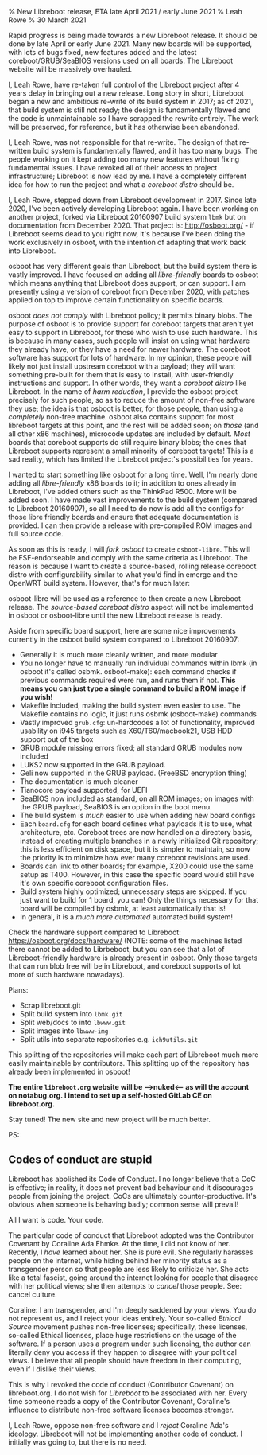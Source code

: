 % New Libreboot release, ETA late April 2021 / early June 2021
% Leah Rowe
% 30 March 2021

Rapid progress is being made towards a new Libreboot release. It should be done
by late April or early June 2021. Many new boards will be supported, with lots
of bugs fixed, new features added and the latest coreboot/GRUB/SeaBIOS versions
used on all boards. The Libreboot website will be massively overhauled.

I, Leah Rowe, have re-taken full control of the Libreboot project after 4 years
delay in bringing out a new release. Long story in short, Libreboot began a new
and ambitious re-write of its build system in 2017; as of 2021, that build
system is still not ready; the design is fundamentally flawed and the code is
unmaintainable so I have scrapped the rewrite entirely. The work will be
preserved, for reference, but it has otherwise been abandoned.

I, Leah Rowe, was not responsible for that re-write. The design of that
re-written build system is fundamentally flawed, and it has too many bugs. The
people working on it kept adding too many new features without fixing
fundamental issues. I have revoked all of their access to project
infrastructure; Libreboot is now lead by me. I have a completely different idea
for how to run the project and what a *coreboot distro* should be.

I, Leah Rowe, stepped down from Libreboot development in 2017. Since late 2020,
I've been actively developing Libreboot again. I have been working on another
project, forked via Libreboot 20160907 build system `lbmk` but on documentation
from December 2020. That project is: <http://osboot.org/> - if Libreboot seems
dead to you right now, it's because I've been doing the work exclusively in
osboot, with the intention of adapting that work back into Libreboot.

osboot has very different goals than Libreboot, but the build system there is
vastly improved. I have focused on adding all *libre-friendly* boards to osboot
which means anything that Libreboot does support, or can support. I am
presently using a version of coreboot from December 2020, with patches applied
on top to improve certain functionality on specific boards.

osboot *does not comply* with Libreboot policy; it permits binary blobs. The
purpose of osboot is to provide support for coreboot targets that aren't
yet easy to support in Libreboot, for those who wish to use such hardware. This
is because in many cases, such people will insist on using what hardware they
already have, or they have a need for newer hardware. The coreboot software has
support for lots of hardware. In my opinion, these people will likely not just
install upstream coreboot with a payload; they will want something pre-built
for them that is easy to install, with user-friendly instructions and support.
In other words, they want a *coreboot distro* like Libreboot. In the name
of *harm reduction*, I provide the osboot project precisely for such people, so
as to reduce the amount of non-free software they use; the idea is that osboot
is better, for those people, than using a *completely* non-free machine. osboot
also contains support for most libreboot targets at this point, and the rest
will be added soon; on *those* (and all other x86 machines), microcode updates
are included by default. *Most* boards that coreboot supports do still require
binary blobs; the ones that Libreboot supports represent a small minority of
coreboot targets! This is a sad reality, which has limited the Libreboot
project's possibilities for years.

I wanted to start something like osboot for a long time. Well, I'm nearly done
adding all *libre-friendly* x86 boards to it; in addition to ones already in
Libreboot, I've added others such as the ThinkPad R500. More will be added
soon. I have made vast improvements to the build system (compared to Libreboot
20160907), so all I need to do now is add all the configs for those libre
friendly boards and ensure that adequate documentation is provided. I can then
provide a release with pre-compiled ROM images and full source code.

As soon as this is ready, I will *fork osboot* to create `osboot-libre`. This
will be FSF-endorseable and comply with the same criteria as Libreboot. The
reason is because I want to create a source-based, rolling release coreboot
distro with configurability similar to what you'd find in emerge and the
OpenWRT build system. However, that's for much later:

osboot-libre will be used as a reference to then create a new Libreboot release.
The *source-based coreboot distro* aspect will not be implemented in osboot or
osboot-libre until the new Libreboot release is ready.

Aside from specific board support, here are some nice improvements currently
in the osboot build system compared to Libreboot 20160907:

* Generally it is much more cleanly written, and more modular
* You no longer have to manually run individual commands within lbmk (in osboot
  it's called osbmk. osboot-make): each command checks if previous commands
  required were run, and runs them if not. **This means you can just type a
  single command to build a ROM image if you wish!**
* Makefile included, making the build system even easier to use. The Makefile
  contains no logic, it just runs osbmk (osboot-make) commands
* Vastly improved `grub.cfg`: un-hardcodes a lot of functionality, improved
  usability on i945 targets such as X60/T60/macbook21, USB HDD support out of
  the box
* GRUB module missing errors fixed; all standard GRUB modules now included
* LUKS2 now supported in the GRUB payload.
* Geli now supported in the GRUB payload. (FreeBSD encryption thing)
* The documentation is much cleaner
* Tianocore payload supported, for UEFI
* SeaBIOS now included as standard, on all ROM images; on images with the GRUB
  payload, SeaBIOS is an option in the boot menu.
* The build system is *much* easier to use when adding new board configs
* Each `board.cfg` for each board defines what payloads it is to use, what
  architecture, etc. Coreboot trees are now handled on a directory basis,
  instead of creating multiple branches in a newly initialized Git repository;
  this is less efficient on disk space, but it is simpler to maintain, so now
  the priority is to minimize how ever many coreboot revisions are used.
* Boards can link to other boards; for example, X200 could use the same setup
  as T400. However, in this case the specific board would still have it's own
  specific coreboot configuration files.
* Build system highly optimized; unnecessary steps are skipped. If you just
  want to build for 1 board, you can! Only the things necessary for that board
  will be compiled by osbmk, at least automatically that is!
* In general, it is a *much more automated* automated build system!

Check the hardware support compared to Libreboot:
<https://osboot.org/docs/hardware/> (NOTE: some of the machines listed there
cannot be added to Librbeboot, but you can see that a lot of Libreboot-friendly
hardware is already present in osboot. Only those targets that can run blob
free will be in Libreboot, and coreboot supports of lot more of such hardware
nowadays).

Plans:

* Scrap libreboot.git
* Split build system into `lbmk.git`
* Split web/docs to into `lbwww.git`
* Split images into `lbwww-img`
* Split utils into separate repositories e.g. `ich9utils.git`

This splitting of the repositories will make each part of Libreboot much more
easily maintainable by contributors. This splitting up of the repository has
already been implemented in osboot!

**The entire `libreboot.org` website will be -->nuked<-- as will the account on 
notabug.org. I intend to set up a self-hosted GitLab CE on libreboot.org.**

Stay tuned! The new site and new project will be much better.

PS:

Codes of conduct are stupid
---------------------------

Libreboot has abolished its Code of Conduct. I no longer believe that a CoC is
effective; in reality, it does not prevent bad behaviour and it discourages
people from joining the project. CoCs are ultimately counter-productive. It's
obvious when someone is behaving badly; common sense will prevail!

All I want is code. Your code.

The particular code of conduct that Libreboot adopted was the Contributor
Covenant by Coraline Ada Ehmke. At the time, I did not know of her. Recently,
I *have* learned about her. She is pure evil. She regularly harasses people on
the internet, while hiding behind her minority status as a transgender person
so that people are less likely to criticize her. She acts like a total fascist,
going around the internet looking for people that disagree with her political
views; she then attempts to *cancel* those people. See: cancel culture.

Coraline: I am transgender, and I'm deeply saddened by your views. You do not
represent us, and I reject your ideas entirely. Your so-called *Ethical Source*
movement pushes non-free licenses; specifically, these licenses, so-called
Ethical licenses, place huge restrictions on the usage of the software. If a
person uses a program under such licensing, the author can literally deny you
access if they happen to disagree with your political views. I believe that all
people should have freedom in their computing, even if I dislike their views.

This is why I revoked the code of conduct (Contributor Covenant) on
libreboot.org. I do not wish for *Libreboot* to be associated with her. Every
time someone reads a copy of the Contributor Covenant, Coraline's influence to
distribute non-free software licenses becomes stronger.

I, Leah Rowe, oppose non-free software and I *reject* Coraline Ada's ideology.
Libreboot will not be implementing another code of conduct. I initially was
going to, but there is no need.

